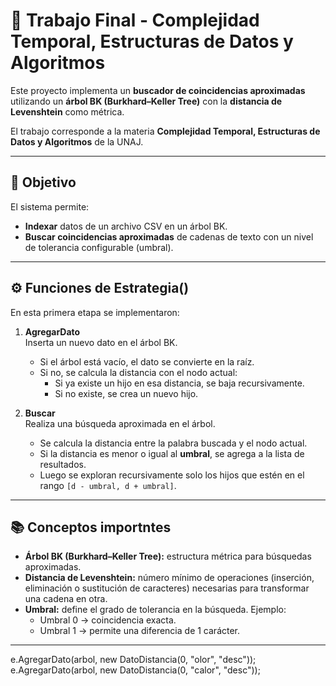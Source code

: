 # 📝 Trabajo Final - Complejidad Temporal, Estructuras de Datos y Algoritmos

Este proyecto implementa un **buscador de coincidencias aproximadas** utilizando un **árbol BK (Burkhard–Keller Tree)** con la **distancia de Levenshtein** como métrica.

El trabajo corresponde a la materia **Complejidad Temporal, Estructuras de Datos y Algoritmos** de la UNAJ.

---

## 📌 Objetivo
El sistema permite:
- **Indexar** datos de un archivo CSV en un árbol BK.
- **Buscar coincidencias aproximadas** de cadenas de texto con un nivel de tolerancia configurable (umbral).

---

## ⚙️ Funciones de Estrategia()
En esta primera etapa se implementaron:

1. **AgregarDato**  
   Inserta un nuevo dato en el árbol BK.  
   - Si el árbol está vacío, el dato se convierte en la raíz.  
   - Si no, se calcula la distancia con el nodo actual:  
     - Si ya existe un hijo en esa distancia, se baja recursivamente.  
     - Si no existe, se crea un nuevo hijo.  

2. **Buscar**  
   Realiza una búsqueda aproximada en el árbol.  
   - Se calcula la distancia entre la palabra buscada y el nodo actual.  
   - Si la distancia es menor o igual al **umbral**, se agrega a la lista de resultados.  
   - Luego se exploran recursivamente solo los hijos que estén en el rango `[d - umbral, d + umbral]`.

---

## 📚 Conceptos importntes
- **Árbol BK (Burkhard–Keller Tree):** estructura métrica para búsquedas aproximadas.  
- **Distancia de Levenshtein:** número mínimo de operaciones (inserción, eliminación o sustitución de caracteres) necesarias para transformar una cadena en otra.  
- **Umbral:** define el grado de tolerancia en la búsqueda. Ejemplo:  
  - Umbral 0 → coincidencia exacta.  
  - Umbral 1 → permite una diferencia de 1 carácter.  

---

e.AgregarDato(arbol, new DatoDistancia(0, "olor", "desc"));
e.AgregarDato(arbol, new DatoDistancia(0, "calor", "desc"));
